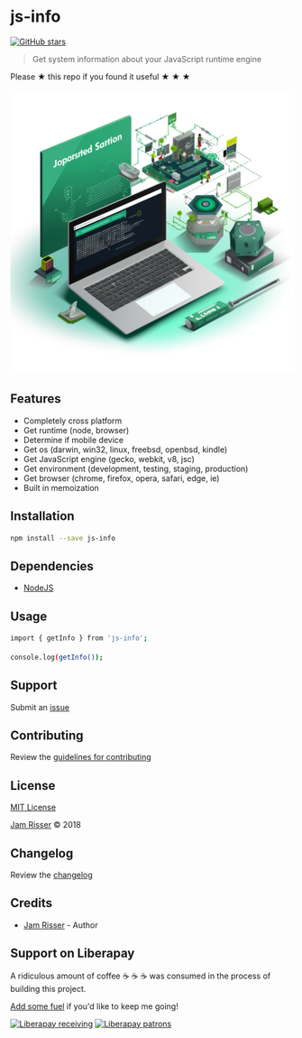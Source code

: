 # js-info

[![GitHub stars](https://img.shields.io/github/stars/codejamninja/js-info.svg?style=social&label=Stars)](https://github.com/codejamninja/js-info)

> Get system information about your JavaScript runtime engine

Please ★ this repo if you found it useful ★ ★ ★

![](assets/js-info.png)

## Features

* Completely cross platform
* Get runtime (node, browser)
* Determine if mobile device
* Get os (darwin, win32, linux, freebsd, openbsd, kindle)
* Get JavaScript engine (gecko, webkit, v8, jsc)
* Get environment (development, testing, staging, production)
* Get browser (chrome, firefox, opera, safari, edge, ie)
* Built in memoization


## Installation

```sh
npm install --save js-info
```


## Dependencies

* [NodeJS](https://nodejs.org)


## Usage

```sh
import { getInfo } from 'js-info';

console.log(getInfo());
```


## Support

Submit an [issue](https://github.com/codejamninja/js-info/issues/new)


## Contributing

Review the [guidelines for contributing](https://github.com/codejamninja/js-info/blob/master/CONTRIBUTING.md)


## License

[MIT License](https://github.com/codejamninja/js-info/blob/master/LICENSE)

[Jam Risser](https://codejam.ninja) © 2018


## Changelog

Review the [changelog](https://github.com/codejamninja/js-info/blob/master/CHANGELOG.md)


## Credits

* [Jam Risser](https://codejam.ninja) - Author


## Support on Liberapay

A ridiculous amount of coffee ☕ ☕ ☕ was consumed in the process of building this project.

[Add some fuel](https://liberapay.com/codejamninja/donate) if you'd like to keep me going!

[![Liberapay receiving](https://img.shields.io/liberapay/receives/codejamninja.svg?style=flat-square)](https://liberapay.com/codejamninja/donate)
[![Liberapay patrons](https://img.shields.io/liberapay/patrons/codejamninja.svg?style=flat-square)](https://liberapay.com/codejamninja/donate)
